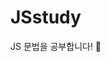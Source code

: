 # JSstudy

JS 문법을 공부합니다! 📖
<!-- [modal](https://greenknight03.github.io/JSstudy/modal/index.html) -->

